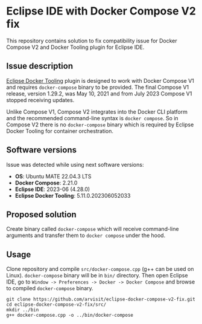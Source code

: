 # Eclipse IDE with Docker Compose V2 fix
This repository contains solution to fix compatibility issue for Docker Compose V2 and Docker Tooling plugin for Eclipse IDE.

## Issue description
[Eclipse Docker Tooling](https://marketplace.eclipse.org/content/eclipse-docker-tooling) plugin is designed to work with 
Docker Compose V1 and requires `docker-compose` binary to be provided. The final Compose V1 release, version 1.29.2, was May 10, 2021
and from July 2023 Compose V1 stopped receiving updates.

Unlike Compose V1, Compose V2 integrates into the Docker CLI platform and the recommended command-line syntax is `docker compose`.
So in Compose V2 there is no `docker-compose` binary which is required by Eclipse Docker Tooling for container orchestration.

## Software versions
Issue was detected while using next software versions:
+ **OS**: Ubuntu MATE 22.04.3 LTS
+ **Docker Compose**: 2.21.0
+ **Eclipse IDE**: 2023-06 (4.28.0)
+ **Eclipse Docker Tooling**: 5.11.0.202306052033

## Proposed solution
Create binary called `docker-compose` which will receive command-line arguments and transfer them to `docker compose` under the hood.

## Usage
Clone repository and compile `src/docker-compose.cpp` (g++ can be used on Linux). `docker-compose` binary will be in `bin/` directory.
Then open Eclipse IDE, go to `Window -> Preferences -> Docker -> Docker Compose` and browse to compiled `docker-compose` binary.

```
git clone https://github.com/arvisit/eclipse-docker-compose-v2-fix.git
cd eclipse-docker-compose-v2-fix/src/
mkdir ../bin
g++ docker-compose.cpp -o ../bin/docker-compose
```

